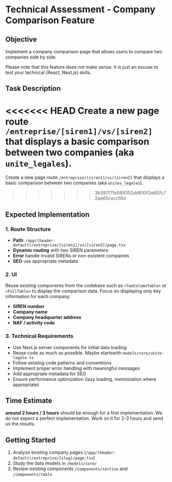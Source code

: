 # Technical Assessment - Company Comparison Feature

## Objective

Implement a company comparison page that allows users to compare two companies side by side.

Please note that this feature does not make sense. It is just an excuse to test your technical (React, Next.js) skills.

## Task Description

<<<<<<< HEAD
Create a new page route `/entreprise/[siren1]/vs/[siren2]` that displays a basic comparison between two companies (aka `unite_legales`).
=======
Create a new page route `/entreprise/[siren1]/vs/[siren2]` that displays a basic comparison between two companies (aka `unites_legales`).

> > > > > > > 3b397f7fe889352dd610f3a807c72ae65ceccf6d

## Expected Implementation

### 1. Route Structure

- **Path**: `/app/(header-default)/entreprise/[siren1]/vs/[siren2]/page.tsx`
- **Dynamic routing** with two SIREN parameters
- **Error** handle invalid SIRENs or non-existent companies
- **SEO** use appropriate metadata

### 2. UI

Reuse existing components from the codebase such as `<TwoColumnTable>` or `<FullTable>` to display the comparison data. Focus on displaying only key information for each company:

- **SIREN number**
- **Company name**
- **Company headquarter address**
- **NAF / activity code**

### 3. Technical Requirements

- Use Next.js server components for initial data loading
- Reuse code as much as possible. Maybe startswith `models/core/unite-legale.ts`
- Follow existing code patterns and conventions
- Implement proper error handling with meaningful messages
- Add appropriate metadata for SEO
- Ensure performance optimization (lazy loading, memoization where appropriate)

## Time Estimate

**around 2 hours / 3 hours** should be enough for a first implementation. We do not expect a perfect implementation. Work on it for 2-3 hours and send us the results.

## Getting Started

1. Analyze existing company pages (`/app/(header-default)/entreprise/[slug]/page.tsx`)
2. Study the data models in `/models/core/`
3. Review existing components `/components/section` and `/components/table`
